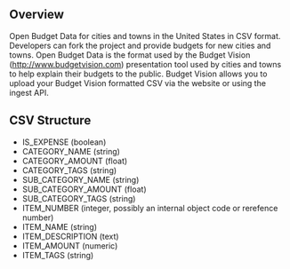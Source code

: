 Overview
-------------------
Open Budget Data for cities and towns in the United States in CSV format. Developers can fork the project and provide budgets for new cities and towns. Open Budget Data is the format used by the Budget Vision (http://www.budgetvision.com) presentation tool used by cities and towns to help explain their budgets to the public. Budget Vision allows you to upload your Budget Vision formatted CSV via the website or using the ingest API.

CSV Structure
-------------------

* IS_EXPENSE (boolean)
* CATEGORY_NAME (string)
* CATEGORY_AMOUNT (float)
* CATEGORY_TAGS (string)
* SUB_CATEGORY_NAME (string)
* SUB_CATEGORY_AMOUNT (float)
* SUB_CATEGORY_TAGS (string)
* ITEM_NUMBER (integer, possibly an internal object code or rerefence number)
* ITEM_NAME (string)
* ITEM_DESCRIPTION (text)
* ITEM_AMOUNT (numeric)
* ITEM_TAGS (string)